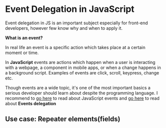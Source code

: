 # Event Delegation in JavaScript
Event delegation in JS is an important subject especially for front-end developers, however few know why and when to apply it.

__What is an event?__

In real life an event is a specific action which takes place at a certain moment or time.

In __JavaScript__ events are actions which happen when a user is interacting with a webpage, a component in mobile apps, or when a change happens in a background script. Examples of events are click, scroll, keypress, change etc.

Though events are a wide topic, it's one of the most important basics a serious developer should learn about despite the programming language. I recommend to [go here](https://developer.mozilla.org/en-US/docs/Web/Events) to read about JavaScript events and [go here](https://medium.com/@bretdoucette/part-4-what-is-event-delegation-in-javascript-f5c8c0de2983) to read about __Events delegation__

## Use case: Repeater elements(fields)
